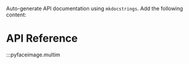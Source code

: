 Auto-generate API documentation using `mkdocstrings`. Add the following content:

# API Reference

:::pyfaceimage.multim